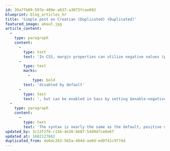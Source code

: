 ```yaml
---
id: 39a7fb09-597e-489e-a037-a3073fcae692
blueprint: blog_articles_hr
title: 'Simple post on Croatian (Duplicated) (Duplicated)'
featured_image: about.jpg
article_content:
  -
    type: paragraph
    content:
      -
        type: text
        text: 'In CSS, margin properties can utilize negative values (padding cannot). These negative margins are '
      -
        type: text
        marks:
          -
            type: bold
        text: 'disabled by default'
      -
        type: text
        text: ', but can be enabled in Sass by setting $enable-negative-margins: true.'
  -
    type: paragraph
    content:
      -
        type: text
        text: 'The syntax is nearly the same as the default, positive margin utilities, but with the addition of n before the requested size. Here’s an example class that’s the opposite of .mt-1:'
updated_by: 3c12f2f6-c156-4e20-b687-54d9d7ce0e67
updated_at: 1682127662
duplicated_from: 4e6dc263-565a-404d-ae0d-ed0f41c9774d
---
```

